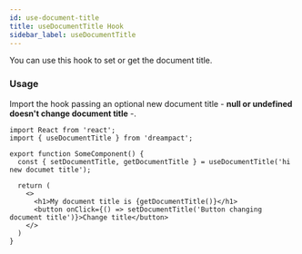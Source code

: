 ```yaml
---
id: use-document-title
title: useDocumentTitle Hook
sidebar_label: useDocumentTitle
---
```


You can use this hook to set or get the document title.

### Usage

Import the hook passing an optional new document title - **null or undefined doesn't change document title** -.

```tsx
import React from 'react';
import { useDocumentTitle } from 'dreampact';

export function SomeComponent() {
  const { setDocumentTitle, getDocumentTitle } = useDocumentTitle('hi new documet title');

  return (
    <>
      <h1>My document title is {getDocumentTitle()}</h1>
      <button onClick={() => setDocumentTitle('Button changing document title')}>Change title</button>
    </>
  )
}
```
